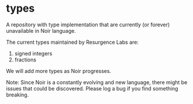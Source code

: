 # types
A repository with type implementation that are currently (or forever) unavailable in Noir language.

The current types maintained by Resurgence Labs are:

1. signed integers
2. fractions


We will add more types as Noir progresses. 

Note: Since Noir is a constantly evolving and new language, there might be issues that could be discovered. Please log a bug if you find something breaking.  
